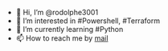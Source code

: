 - 👋 Hi, I’m @rodolphe3001
- 👀 I’m interested in #Powershell, #Terraform 
- 🌱 I’m currently learning #Python
- 📫 How to reach me by [mail](mailto:rodolphe@rodolphe3001.fr)

<!---
rodolphe3001/rodolphe3001 is a ✨ special ✨ repository because its `README.md` (this file) appears on your GitHub profile.
You can click the Preview link to take a look at your changes.
--->
